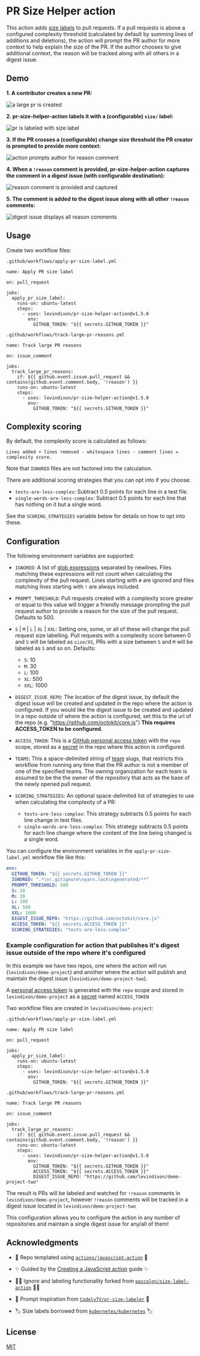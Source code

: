 # PR Size Helper action

This action adds [size labels](https://github.com/kubernetes/kubernetes/labels?q=size) to pull requests. If a pull requests is above a configured complexity threshold (calculated by default by summing lines of additions and deletions), the action will prompt the PR author for more context to help explain the size of the PR. If the author chooses to give additional context, the reason will be tracked along with all others in a digest issue.

## Demo

**1. A contributor creates a new PR:**

![a large pr is created](https://user-images.githubusercontent.com/1746081/112671818-e7432600-8e1f-11eb-8ca4-d6849eb77b14.png)


**2. pr-size-helper-action labels it with a (configurable) `size/` label:**

![pr is labeled with size label](https://user-images.githubusercontent.com/1746081/112671828-ee6a3400-8e1f-11eb-9225-e3021fc31896.png)

**3. If the PR crosses a (configurable) change size threshold the PR creator is prompted to provide more context:**

![action prompts author for reason comment](https://user-images.githubusercontent.com/1746081/112671845-f629d880-8e1f-11eb-9bd7-487b682681c2.png)

**4. When a `!reason` comment is provided, pr-size-helper-action captures the comment in a digest issue (with configurable destination):**

![reason comment is provided and captured](https://user-images.githubusercontent.com/1746081/112671861-fb872300-8e1f-11eb-9ec8-6b720ac99a90.png)

**5. The comment is added to the digest issue along with all other `!reason` comments:**

![digest issue displays all reason comments](https://user-images.githubusercontent.com/1746081/112671878-ff1aaa00-8e1f-11eb-884f-5e6d1f867809.png)

## Usage

Create two workflow files:

`.github/workflows/apply-pr-size-label.yml`

```
name: Apply PR size label

on: pull_request

jobs:
  apply_pr_size_label:
    runs-on: ubuntu-latest
    steps:
      - uses: levindixon/pr-size-helper-action@v1.5.0
        env:
          GITHUB_TOKEN: "${{ secrets.GITHUB_TOKEN }}"

```

`.github/workflows/track-large-pr-reasons.yml`

```
name: Track large PR reasons

on: issue_comment

jobs:
  track_large_pr_reasons:
    if: ${{ github.event.issue.pull_request && contains(github.event.comment.body, '!reason') }}
    runs-on: ubuntu-latest
    steps:
      - uses: levindixon/pr-size-helper-action@v1.5.0
        env:
          GITHUB_TOKEN: "${{ secrets.GITHUB_TOKEN }}"

```

## Complexity scoring

By default, the complexity score is calculated as follows:

```
Lines added + lines removed - whitespace lines - comment lines = complexity score.
```

Note that `IGNORED` files are not factored into the calculation.

There are additional scoring strategies that you can opt into if you choose:

- `tests-are-less-complex`: Subtract 0.5 points for each line in a test file.
- `single-words-are-less-complex`: Subtract 0.5 points for each line that has nothing on it but a single word.

See the `SCORING_STRATEGIES` variable below for details on how to opt into these.

## Configuration

The following environment variables are supported:

- `IGNORED`: A list of [glob expressions](http://man7.org/linux/man-pages/man7/glob.7.html)
  separated by newlines. Files matching these expressions will not count when
  calculating the complexity of the pull request. Lines starting with `#` are
  ignored and files matching lines starting with `!` are always included.

- `PROMPT_THRESHOLD`: Pull requests created with a complexity score greater or equal to this value will trigger a friendly message prompting the pull request author to provide a reason for the size of the pull request. Defaults to 500.

- `S` | `M` | `L` | `XL` | `XXL`: Setting one, some, or all of these will change the pull request size labelling. Pull requests with a complexity score between 0 and `S` will be labeled as `size/XS`, PRs with a size between `S` and `M` will be labeled as `S` and so on. Defaults:
  - `S`: 10
  - `M`: 30
  - `L`: 100
  - `XL`: 500
  - `XXL`: 1000

- `DIGEST_ISSUE_REPO`: The location of the digest issue, by default the digest issue will be created and updated in the repo where the action is configured. If you would like the digest issue to be created and updated in a repo outside of where the action is configured, set this to the url of the repo (e.g. "https://github.com/octokit/core.js") **This requires ACCESS_TOKEN to be configured.**

- `ACCESS_TOKEN`: This is a [GitHub personal access token](https://docs.github.com/en/github/authenticating-to-github/creating-a-personal-access-token) with the `repo` scope, stored as a [secret](https://docs.github.com/en/actions/reference/encrypted-secrets#creating-encrypted-secrets-for-a-repository) in the repo where this action is configured.

- `TEAMS`: This a space-delimited string of [team](https://docs.github.com/en/organizations/organizing-members-into-teams/about-teams) slugs, that restricts
this workflow from running any time that the PR author is not a member of one of
the specified teams. The owning organization for each team is assumed to be the
the owner of the repository that acts as the base of the newly opened pull request.

- `SCORING_STRATEGIES`: An optional space-delimited list of strategies to use when calculating the complexity of a PR:
  - `tests-are-less-complex`: This strategy subtracts 0.5 points for each line change in test files.
  - `single-words-are-less-complex`: This strategy subtracts 0.5 points for each line change where the content of the line being changed is a single word. 

You can configure the environment variables in the `apply-pr-size-label.yml` workflow file like this:

```yaml
env:
  GITHUB_TOKEN: "${{ secrets.GITHUB_TOKEN }}"
  IGNORED: ".*\n!.gitignore\nyarn.lock\ngenerated/**"
  PROMPT_THRESHOLD: 500
  S: 10
  M: 30
  L: 100
  XL: 500
  XXL: 1000
  DIGEST_ISSUE_REPO: "https://github.com/octokit/core.js"
  ACCESS_TOKEN: "${{ secrets.ACCESS_TOKEN }}"
  SCORING_STRATEGIES: "tests-are-less-complex"
```

### Example configuration for action that publishes it's digest issue outside of the repo where it's configured

In this example we have two repos, one where the action will run (`levindixon/demo-project`) and another where the action will publish and maintain the digest issue (`levindixon/demo-project-two`).

A [personal access token](https://docs.github.com/en/github/authenticating-to-github/creating-a-personal-access-token) is generated with the `repo` scope and stored in `levindixon/demo-project` as a [secret](https://docs.github.com/en/actions/reference/encrypted-secrets#creating-encrypted-secrets-for-a-repository) named `ACCESS_TOKEN`

Two workflow files are created in `levindixon/demo-project`:

`.github/workflows/apply-pr-size-label.yml`

```
name: Apply PR size label

on: pull_request

jobs:
  apply_pr_size_label:
    runs-on: ubuntu-latest
    steps:
      - uses: levindixon/pr-size-helper-action@v1.5.0
        env:
          GITHUB_TOKEN: "${{ secrets.GITHUB_TOKEN }}"

```

`.github/workflows/track-large-pr-reasons.yml`

```
name: Track large PR reasons

on: issue_comment

jobs:
  track_large_pr_reasons:
    if: ${{ github.event.issue.pull_request && contains(github.event.comment.body, '!reason') }}
    runs-on: ubuntu-latest
    steps:
      - uses: levindixon/pr-size-helper-action@v1.5.0
        env:
          GITHUB_TOKEN: "${{ secrets.GITHUB_TOKEN }}"
          ACCESS_TOKEN: "${{ secrets.ACCESS_TOKEN }}"
          DIGEST_ISSUE_REPO: "https://github.com/levindixon/demo-project-two"

```

The result is PRs will be labeled and watched for `!reason` comments in `levindixon/demo-project`, however `!reason` comments will be tracked in a digest issue located in `levindixon/demo-project-two`

This configuration allows you to configure the action in any number of repositories and maintain a single digest issue for any/all of them!

## Acknowledgments

- 📝 Repo templated using [`actions/javascript-action`](https://github.com/actions/javascript-action) 📝

- ✨ Guided by the [Creating a JavaScript action](https://docs.github.com/en/actions/creating-actions/creating-a-javascript-action) guide ✨

- 🙇‍♂️ Ignore and labeling functionality forked from [`pascalgn/size-label-action`](https://github.com/pascalgn/size-label-action) 🙇‍♂️

- 💬 Prompt inspiration from [`CodelyTV/pr-size-labeler`](https://github.com/CodelyTV/pr-size-labeler) 💬

- 🏷 Size labels borrowed from [`kubernetes/kubernetes`](https://github.com/kubernetes/kubernetes/labels?q=size) 🏷

## License

[MIT](LICENSE)
